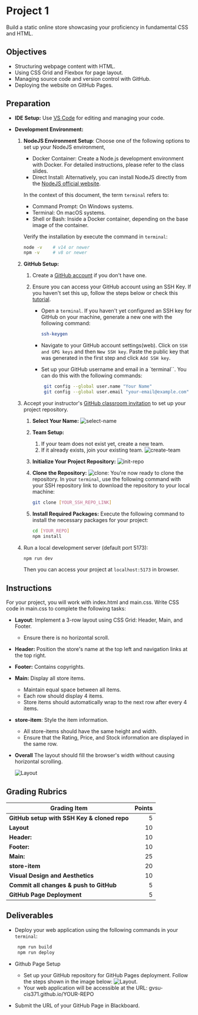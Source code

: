 # Project 1

Build a static online store showcasing your proficiency in fundamental CSS and HTML.

## Objectives

- Structuring webpage content with HTML.
- Using CSS Grid and Flexbox for page layout.
- Managing source code and version control with GitHub.
- Deploying the website on GitHub Pages.

## Preparation

- **IDE Setup:** Use [VS Code](https://code.visualstudio.com/) for editing and managing your code.
- **Development Environment:**

  1. **NodeJS Environment Setup**: Choose one of the following options to set up your NodeJS environment,

     - Docker Container: Create a Node.js development environment with Docker. For detailed instructions, please refer to the class slides.
     - Direct Install: Alternatively, you can install NodeJS directly from the [NodeJS official website](https://nodejs.org).

     In the context of this document, the term `terminal` refers to:

     - Command Prompt: On Windows systems.
     - Terminal: On macOS systems.
     - Shell or Bash: Inside a Docker container, depending on the base image of the container.

     Verify the installation by execute the command in `terminal`:

     ```bash
     node -v    # v14 or newer
     npm -v     # v8 or newer
     ```

  2. **GitHub Setup:**

     1. Create a [GitHub account](https://github.com) if you don't have one.
     2. Ensure you can access your GitHub account using an SSH Key. If you haven't set this up, follow the steps below or check this [tutorial](https://youtu.be/a-zX_qc2S-M).

        - Open a `terminal`. If you haven't yet configured an SSH key for GitHub on your machine, generate a new one with the following command:

          ```bash
          ssh-keygen
          ```

        - Navigate to your GitHub account settings(web). Click on `SSH and GPG keys` and then `New SSH key`. Paste the public key that was generated in the first step and click `Add SSH key`.

        - Set up your GitHub username and email in a `terminal``. You can do this with the following commands:

          ```bash
           git config --global user.name "Your Name"
           git config --global user.email "your-email@example.com"

          ```

  3. Accept your instructor's [GitHub classroom invitation](https://classroom.github.com/a/ECgikUpd) to set up your project repository.

     1. **Select Your Name:** ![select-name](../assets/img/project1-selectname.jpg)
     2. **Team Setup:**
        1. If your team does not exist yet, create a new team.
        2. If it already exists, join your existing team. ![create-team](../assets/img/project1-createteam.jpg)
     3. **Initialize Your Project Repository:** ![init-repo](../assets/img/project1-initrepo.jpg)
     4. **Clone the Repository:** ![clone](../assets/img/project1-sshclone.jpg): You're now ready to clone the repository. In your `terminal`, use the following command with your SSH repository link to download the repository to your local machine:

        ```bash
        git clone [YOUR_SSH_REPO_LINK]
        ```

     5. **Install Required Packages:** Execute the following command to install the necessary packages for your project:

        ```bash
        cd [YOUR_REPO]
        npm install
        ```

  4. Run a local development server (default port 5173):

     ```bash
     npm run dev
     ```

     Then you can access your project at `localhost:5173` in browser.

## Instructions

For your project, you will work with index.html and main.css. Write CSS code in main.css to complete the following tasks:

- **Layout**: Implement a 3-row layout using CSS Grid: Header, Main, and Footer.

  - Ensure there is no horizontal scroll.

- **Header:** Position the store's name at the top left and navigation links at the top right.
- **Footer:** Contains copyrights.

- **Main:** Display all store items.

  - Maintain equal space between all items.
  - Each row should display 4 items.
  - Store items should automatically wrap to the next row after every 4 items.

- **store-item**: Style the item information.

  - All store-items should have the same height and width.
  - Ensure that the Rating, Price, and Stock information are displayed in the same row.

- **Overall** The layout should fill the browser's width without causing horizontal scrolling.

  ![Layout](../assets/img/project1.jpg)

## Grading Rubrics

| Grading Item                                | Points |
| ------------------------------------------- | -----: |
| **GitHub setup with SSH Key & cloned repo** |      5 |
| **Layout**                                  |     10 |
| **Header:**                                 |     10 |
| **Footer:**                                 |     10 |
| **Main:**                                   |     25 |
| **store-item**                              |     20 |
| **Visual Design and Aesthetics**            |     10 |
| **Commit all changes & push to GitHub**     |      5 |
| **GitHub Page Deployment**                  |      5 |

## Deliverables

- Deploy your web application using the following commands in your `terminal`:

  ```bash
   npm run build
   npm run deploy
  ```

- Github Page Setup

  - Set up your GitHub repository for GitHub Pages deployment. Follow the steps shown in the image below: ![Layout](../assets/img/project1-githubpage.jpg).
  - Your web application will be accessible at the URL: gvsu-cis371.github.io/YOUR-REPO

- Submit the URL of your GitHub Page in Blackboard.
